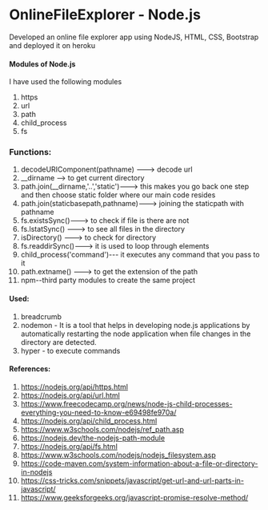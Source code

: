 # OnlineFileExplorer - Node.js

Developed an online file explorer app using NodeJS, HTML, CSS, Bootstrap and deployed it on heroku

#### Modules of Node.js 
I have used the following modules
1. https
2. url
3. path
4. child_process
5. fs

### Functions:

1. decodeURIComponent(pathname) ---> decode url
2. __dirname --> to get current directory
3. path.join(__dirname,'..','static')---> this makes you go back one step and then choose static folder where our main code resides
4. path.join(staticbasepath,pathname)---> joining the staticpath with pathname
5. fs.existsSync()---> to check if file is there are not
6. fs.lstatSync() ---> to see all files in the directory
7. isDirectory() ---> to check for directory
8. fs.readdirSync()---> it is used to loop through elements
9. child_process('command')--- it executes any command that you pass to it 
10. path.extname() ---> to get the extension of the path
11. npm--third party modules to create the same project 


#### Used:
1. breadcrumb
2. nodemon - It is a tool that helps in developing node.js applications by automatically restarting the node application when file changes in the directory are detected.
3. hyper - to execute commands

#### References:

1. https://nodejs.org/api/https.html
2. https://nodejs.org/api/url.html
3. https://www.freecodecamp.org/news/node-js-child-processes-everything-you-need-to-know-e69498fe970a/
4. https://nodejs.org/api/child_process.html
5. https://www.w3schools.com/nodejs/ref_path.asp
6. https://nodejs.dev/the-nodejs-path-module
7. https://nodejs.org/api/fs.html
8. https://www.w3schools.com/nodejs/nodejs_filesystem.asp
9. https://code-maven.com/system-information-about-a-file-or-directory-in-nodejs
10. https://css-tricks.com/snippets/javascript/get-url-and-url-parts-in-javascript/
11. https://www.geeksforgeeks.org/javascript-promise-resolve-method/
